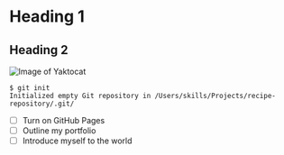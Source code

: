 # Heading 1
## Heading 2

![Image of Yaktocat](https://octodex.github.com/images/yaktocat.png)


```
$ git init
Initialized empty Git repository in /Users/skills/Projects/recipe-repository/.git/
```

- [ ] Turn on GitHub Pages
- [ ] Outline my portfolio
- [ ] Introduce myself to the world

